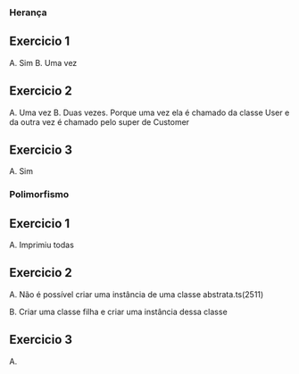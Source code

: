 ### Herança

## Exercicio 1
A. Sim
B. Uma vez

## Exercicio 2
A. Uma vez
B. Duas vezes. Porque uma vez ela é chamado da classe User e da outra vez é chamado pelo super de Customer

## Exercicio 3
A. Sim


### Polimorfismo

## Exercicio 1
A. Imprimiu todas

## Exercicio 2
A. Não é possível criar uma instância de uma classe abstrata.ts(2511)

B. Criar uma classe filha e criar uma instância dessa classe

## Exercicio 3
A. 